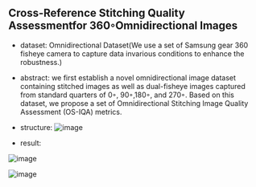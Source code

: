 ## Cross-Reference Stitching Quality Assessmentfor 360◦Omnidirectional Images

- dataset: Omnidirectional Dataset(We use a set of Samsung gear 360 fisheye camera to capture data invarious conditions to enhance the robustness.)

- abstract:
we first establish a novel omnidirectional image dataset containing stitched images as well as dual-fisheye images captured from standard quarters of 0◦, 90◦,180◦, and 270◦. 
Based on this dataset, we propose a set of Omnidirectional Stitching Image Quality Assessment (OS-IQA) metrics.

- structure:
![image](https://github.com/VLISLAB/360-DL-Survey/blob/main/Images/OS-IQA-framework.png)

- result:

![image](https://github.com/VLISLAB/360-DL-Survey/blob/main/Images/OS-IQA-result.png)

![image](https://github.com/VLISLAB/360-DL-Survey/blob/main/Images/OS-IQA-result1.png)
